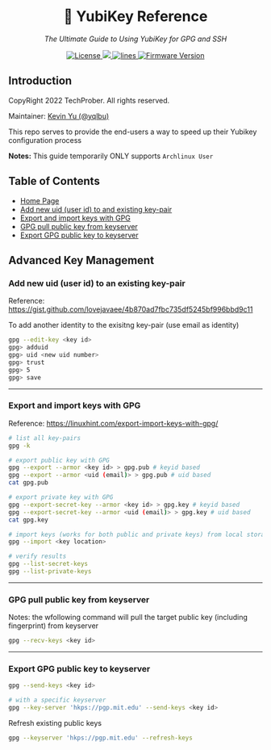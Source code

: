 <h1 align="center">🔐 YubiKey Reference</h1>
<p align="center">
    <em>The Ultimate Guide to Using YubiKey for GPG and SSH</em>
</p>

<p align="center">
    <a href="https://github.com/TechProber/yubikey-reference/blob/master/LICENSE">
      <img src="https://img.shields.io/github/license/TechProber/yubikey-reference?color=critical" alt="License"/>
    </a>
    <a href="https://hits.seeyoufarm.com">
      <img src="https://hits.seeyoufarm.com/api/count/incr/badge.svg?url=https%3A%2F%2Fgithub.com%2FTechProber%2Fyubikey-reference&count_bg=%235322B2&title_bg=%23555555&icon=&icon_color=%23E7E7E7&title=hits&edge_flat=false"/>
    </a>
    <a href="https://img.shields.io/tokei/lines/github/TechProber/yubikey-reference?color=orange">
      <img src="https://img.shields.io/tokei/lines/github/TechProber/yubikey-reference?color=orange" alt="lines">
    </a>
    <a href="https://www.yubico.com/blog/yubikey-firmware-update-yubikey-5-series-with-firmware-5-4/">
        <img src="https://img.shields.io/badge/yubikey--firmware-v5.4.3-brightgreen" alt="Firmware Version">
    </a>
</p>

## Introduction

CopyRight 2022 TechProber. All rights reserved.

Maintainer: [ Kevin Yu (@yqlbu) ](https://github.com/yqlbu)

This repo serves to provide the end-users a way to speed up their Yubikey configuration process

**Notes:** This guide temporarily ONLY supports `Archlinux User`

## Table of Contents

- [Home Page](https://github.com/TechProber/yubikey-reference)
- [Add new uid (user id) to and existing key-pair](#add-new-uid-user-id-to-an-existing-key-pair)
- [Export and import keys with GPG](#export-and-import-keys-with-gpg)
- [GPG pull public key from keyserver](#gpg-pull-public-key-from-keyserver)
- [Export GPG public key to keyserver](#export-gpg-public-key-to-keyserver)

## Advanced Key Management

### Add new uid (user id) to an existing key-pair

Reference: https://gist.github.com/lovejavaee/4b870ad7fbc735df5245bf996bbd9c11

To add another identity to the exisitng key-pair (use email as identity)

```bash
gpg --edit-key <key id>
gpg> adduid
gpg> uid <new uid number>
gpg> trust
gpg> 5
gpg> save
```

---

### Export and import keys with GPG

Reference: https://linuxhint.com/export-import-keys-with-gpg/

```bash
# list all key-pairs
gpg -k

# export public key with GPG
gpg --export --armor <key id> > gpg.pub # keyid based
gpg --export --armor <uid (email)> > gpg.pub # uid based
cat gpg.pub

# export private key with GPG
gpg --export-secret-key --armor <key id> > gpg.key # keyid based
gpg --export-secret-key --armor <uid (email)> > gpg.key # uid based
cat gpg.key

# import keys (works for both public and private keys) from local storage
gpg --import <key location>

# verify results
gpg --list-secret-keys
gpg --list-private-keys
```

---

### GPG pull public key from keyserver

Notes: the wfollowing command will pull the target public key (including fingerprint) from keyserver

```bash
gpg --recv-keys <key id>
```

---

### Export GPG public key to keyserver

```bash
gpg --send-keys <key id>

# with a specific keyserver
gpg --key-server 'hkps://pgp.mit.edu' --send-keys <key id>
```

Refresh existing public keys

```bash
gpg --keyserver 'hkps://pgp.mit.edu' --refresh-keys
```
